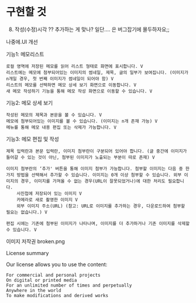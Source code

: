 #  구현할 것
  
  8. 작성(수정)시각 ?? 추가하는 게 맞나? 일단.... 은 버그잡기에 몰두하자요;;
  
  
  나중에.UI 개선



기능1: 메모리스트

    로컬 영역에 저장된 메모를 읽어 리스트 형태로 화면에 표시합니다. V
    리스트에는 메모에 첨부되어있는 이미지의 썸네일, 제목, 글의 일부가 보여집니다. (이미지가 n개일 경우, 첫 번째 이미지가 썸네일이 되어야 함) V
    리스트의 메모를 선택하면 메모 상세 보기 화면으로 이동합니다. V
    새 메모 작성하기 기능을 통해 메모 작성 화면으로 이동할 수 있습니다. V

기능2: 메모 상세 보기

    작성된 메모의 제목과 본문을 볼 수 있습니다. V
    메모에 첨부되어있는 이미지를 볼 수 있습니다. (이미지는 n개 존재 가능) V
    메뉴를 통해 메모 내용 편집 또는 삭제가 가능합니다. V

기능3: 메모 편집 및 작성

    제목 입력란과 본문 입력란, 이미지 첨부란이 구분되어 있어야 합니다. (글 중간에 이미지가 들어갈 수 있는 것이 아닌, 첨부된 이미지가 노출되는 부분이 따로 존재) V

    이미지 첨부란의 ‘추가' 버튼을 통해 이미지 첨부가 가능합니다. 첨부할 이미지는 다음 중 한 가지 방법을 선택해서 추가할 수 있습니다. 이미지는 0개 이상 첨부할 수 있습니다. 외부 이미지의 경우, 이미지를 가져올 수 없는 경우(URL이 잘못되었거나)에 대한 처리도 필요합니다.
        사진첩에 저장되어 있는 이미지 V
        카메라로 새로 촬영한 이미지 V
        외부 이미지 주소(URL) (참고: URL로 이미지를 추가하는 경우, 다운로드하여 첨부할 필요는 없습니다.) V

    편집 시에는 기존에 첨부된 이미지가 나타나며, 이미지를 더 추가하거나 기존 이미지를 삭제할 수 있습니다. V

이미지 저작권
broken.png

License summary

Our license allows you to use the content:

    For commercial and personal projects
    On digital or printed media
    For an unlimited number of times and perpetually
    Anywhere in the world
    To make modifications and derived works
